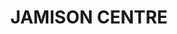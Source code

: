 ---
lastmod: '2025-04-06T06:05:20+00:00'
latitude: -35.257315
layout: suburb
longitude: 149.049796
postcode: '2614'
state: ACT
title: JAMISON CENTRE
url: /act/jamison-centre/
---